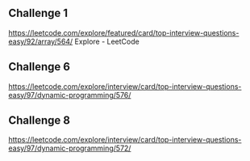 ## Challenge 1 
https://leetcode.com/explore/featured/card/top-interview-questions-easy/92/array/564/
Explore - LeetCode

## Challenge 6
https://leetcode.com/explore/interview/card/top-interview-questions-easy/97/dynamic-programming/576/

## Challenge 8
https://leetcode.com/explore/interview/card/top-interview-questions-easy/97/dynamic-programming/572/
